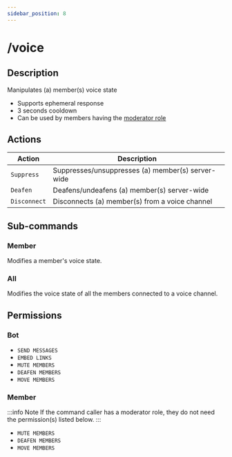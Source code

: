 ```yaml
---
sidebar_position: 8
---
```


# /voice
## Description
Manipulates (a) member(s) voice state

- Supports ephemeral response
- 3 seconds cooldown
- Can be used by members having the [moderator role](/docs/setup/modroles)

## Actions
| Action | Description |
| --- | --- |
| `Suppress` | Suppresses/unsuppresses (a) member(s) server-wide |
| `Deafen` | Deafens/undeafens (a) member(s) server-wide |
| `Disconnect` | Disconnects (a) member(s) from a voice channel |

## Sub-commands
### Member
Modifies a member's voice state.

### All
Modifies the voice state of all the members connected to a voice channel.

## Permissions
### Bot
- `SEND MESSAGES`
- `EMBED LINKS`
- `MUTE MEMBERS`
- `DEAFEN MEMBERS` 
- `MOVE MEMBERS`
### Member

:::info Note
If the command caller has a moderator role, they do not need the permission(s) listed below.
:::

- `MUTE MEMBERS`
- `DEAFEN MEMBERS` 
- `MOVE MEMBERS`